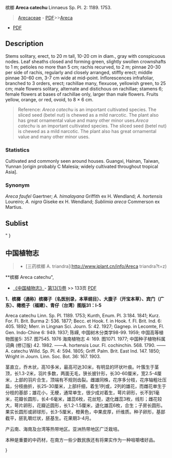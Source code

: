 槟榔 **Areca catechu** Linnaeus Sp. Pl. 2: 1189. 1753.

> [Arecaceae](http://www.iplant.cn/info/Arecaceae?t=foc) - [PDF](http://www.iplant.cn/foc/pdf/Arecaceae.pdf)>>[Areca](http://www.iplant.cn/info/Areca?t=foc)
 - [PDF](http://www.iplant.cn/foc/pdf/Areca.pdf)

## Description

Stems solitary, erect, to 20 m tall, 10-20 cm in diam., gray with conspicuous nodes. Leaf sheaths closed and forming green, slightly swollen crownshafts to 1 m; petioles no more than 5 cm; rachis recurved, to 2 m; pinnae 20-30 per side of rachis, regularly and closely arranged, stiffly erect; middle pinnae 30-60 cm, 3-7 cm wide at mid-point. Inflorescences infrafoliar, branched to 3 orders, erect; rachillae many, flexuose, yellowish green, to 25 cm; male flowers solitary, alternate and distichous on rachillae; stamens 6; female flowers at bases of rachillae only, larger than male flowers. Fruits yellow, orange, or red, ovoid, to 8 × 6 cm.

> Reference: 
>*Areca catechu* is an important cultivated species. The sliced seed (betel nut) is chewed as a mild narcotic. The plant also has great ornamental value and many other minor uses.*Areca catechu* is an important cultivated species. The sliced seed (betel nut) is chewed as a mild narcotic. The plant also has great ornamental value and many other minor uses.

### Statistics
Cultivated and commonly seen around houses. Guangxi, Hainan, Taiwan, Yunnan [origin probably C Malesia; widely cultivated throughout tropical Asia].

### Synonym
*Areca faufel* Gaertner; *A. himalayana* Griffith ex H. Wendland; *A. hortensis* Loureiro; *A. nigra* Giseke ex H. Wendland; *Sublimia areca* Commerson ex Martius.

## Sublist
"
}
## 中国植物志

> * [三药槟榔  A.  triandra](http://www.iplant.cn/info/Areca triandra?t=z)

**槟榔 Areca catechu",

* [《中国植物志》](http://www.iplant.cn/frps)- [第13(1)卷](http://www.iplant.cn/frps/vol/13(1)) >> 133页 [PDF](http://www.iplant.cn/frps/pdf/13(1)/133.pdf)

**1．槟榔（通称）槟榔子（名医别录，本草纲目）、大腹子（开宝本草）、宾门（广东）、橄榄子（福建）、青仔（台湾）图版31：l-5**

Areca catechu Linn. Sp. Pl. 1189. 1753; Kunth, Enum. Pl. 3:184. 1841; Kurz. For. Fl. Brit. Burma 2: 536. 1877; Becc. et Hook. f. in Hook. f. Fl. Brit. Ind. 6: 405. 1892; Merr. in Lingnan Sci. Journ. 5: 42. 1927; Gagnep. in Lecomte, Fl. Gen. Indo-Chine 6: 949. 1937; 陈嵘, 中国树木分类学98-99. 1959; 中国高等植物图鉴5: 357. 图7545. 1976 海南植物志 4: 169. 图1071. 1977; 中国种子植物科属词典 (修订版) 42. 1982. ——A. hortensis Lour. Fl. cochinchin. 568. 1790. ——A. catechu Willd. Sp. Pl. 4: 594. 1805; Griff. Palm. Brit. East Ind. 147. 1850; Wright in Journ. Linn. Soc. Bot. 36: 167. 1903.

茎直立，乔木状，高10多米，最高可达30米，有明显的环状叶痕。叶簇生于茎顶，长1.3-2米，羽片多数，两面无毛，狭长披针形，长30-60厘米，宽2.5-4厘米，上部的羽片合生，顶端有不规则齿裂。雌雄同株，花序多分枝，花序轴粗壮压扁，分枝曲折，长25-30厘米，上部纤细，着生1列或，2列的雄花，而雌花单生于分枝的基部；雄花小，无梗，通常单生，很少成对着生，萼片卵形，长不到1毫米，花瓣长圆形，长4-6毫米，雄蕊6枚，花丝短，退化雌蕊3枚，线形；雌花较大，萼片卵形，花瓣近圆形，长1.2-1.5厘米，退化雄蕊6枚，合生；子房长圆形。果实长圆形或卵球形，长3-5厘米，橙黄色，中果皮厚，纤维质。种子卵形，基部截平，胚乳嚼烂状，胚基生。花果期3-4月。

产云南、海南及台湾等热带地区。亚洲热带地区广泛栽培。

本种是重要的中药材，在南方一些少数民族还有将果实作为一种咀嚼嗜好品。

}